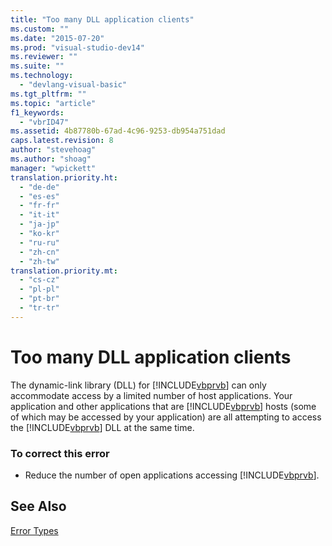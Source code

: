 ```yaml
---
title: "Too many DLL application clients"
ms.custom: ""
ms.date: "2015-07-20"
ms.prod: "visual-studio-dev14"
ms.reviewer: ""
ms.suite: ""
ms.technology: 
  - "devlang-visual-basic"
ms.tgt_pltfrm: ""
ms.topic: "article"
f1_keywords: 
  - "vbrID47"
ms.assetid: 4b87780b-67ad-4c96-9253-db954a751dad
caps.latest.revision: 8
author: "stevehoag"
ms.author: "shoag"
manager: "wpickett"
translation.priority.ht: 
  - "de-de"
  - "es-es"
  - "fr-fr"
  - "it-it"
  - "ja-jp"
  - "ko-kr"
  - "ru-ru"
  - "zh-cn"
  - "zh-tw"
translation.priority.mt: 
  - "cs-cz"
  - "pl-pl"
  - "pt-br"
  - "tr-tr"
---
```

# Too many DLL application clients
The dynamic-link library (DLL) for [!INCLUDE[vbprvb](../../csharp\programming-guide\concepts\linq/includes/vbprvb_md.md)] can only accommodate access by a limited number of host applications. Your application and other applications that are [!INCLUDE[vbprvb](../../csharp\programming-guide\concepts\linq/includes/vbprvb_md.md)] hosts (some of which may be accessed by your application) are all attempting to access the [!INCLUDE[vbprvb](../../csharp\programming-guide\concepts\linq/includes/vbprvb_md.md)] DLL at the same time.  
  
### To correct this error  
  
-   Reduce the number of open applications accessing [!INCLUDE[vbprvb](../../csharp\programming-guide\concepts\linq/includes/vbprvb_md.md)].  
  
## See Also  
 [Error Types](../../visual-basic\programming-guide\language-features/error-types.md)